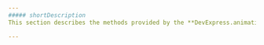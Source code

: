 ```yaml
---
##### shortDescription
This section describes the methods provided by the **DevExpress.animationPresets** object.

---
```

